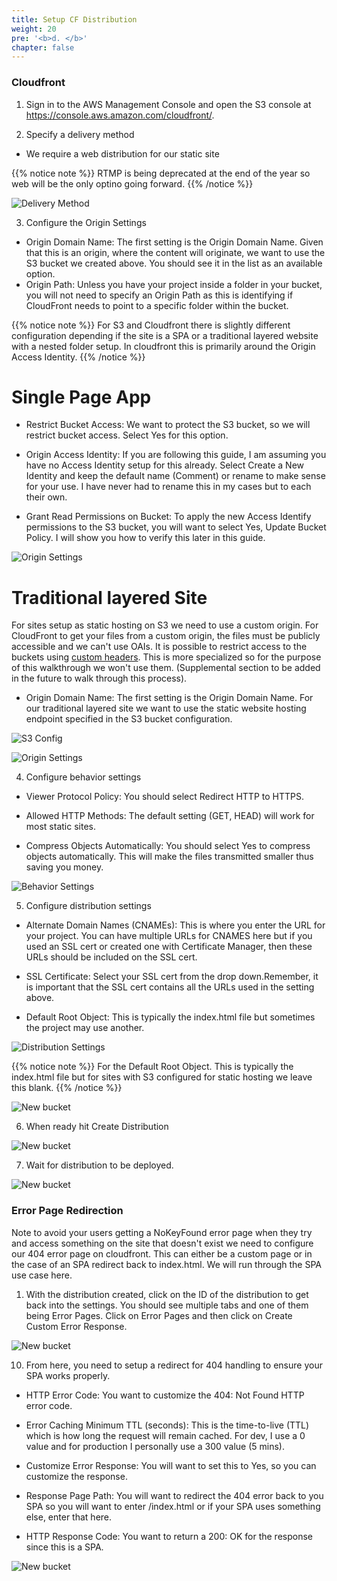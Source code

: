```yaml
---
title: Setup CF Distribution
weight: 20
pre: '<b>d. </b>'
chapter: false
---
```


### Cloudfront

1. Sign in to the AWS Management Console and open the S3 console at https://console.aws.amazon.com/cloudfront/.

2. Specify a delivery method

- We require a web distribution for our static site

{{% notice note %}}
RTMP is being deprecated at the end of the year so web will be the only optino going forward.
{{% /notice %}}

![Delivery Method](images/cf-1.png?width=60pc)

3. Configure the Origin Settings

- Origin Domain Name:
  The first setting is the Origin Domain Name. Given that this is an origin, where the content will originate, we want to use the S3 bucket we created above. You should see it in the list as an available option.
- Origin Path:
  Unless you have your project inside a folder in your bucket, you will not need to specify an Origin Path as this is identifying if CloudFront needs to point to a specific folder within the bucket.

{{% notice note %}}
For S3 and Cloudfront there is slightly different configuration depending if the site is a SPA or a traditional layered website with a nested folder setup. In cloudfront this is primarily around the Origin Access Identity.
{{% /notice %}}

# Single Page App

- Restrict Bucket Access:
  We want to protect the S3 bucket, so we will restrict bucket access. Select Yes for this option.

- Origin Access Identity:
  If you are following this guide, I am assuming you have no Access Identity setup for this already. Select Create a New Identity and keep the default name (Comment) or rename to make sense for your use. I have never had to rename this in my cases but to each their own.

- Grant Read Permissions on Bucket:
  To apply the new Access Identify permissions to the S3 bucket, you will want to select Yes, Update Bucket Policy. I will show you how to verify this later in this guide.

![Origin Settings](images/cf-2.png?width=60pc)

# Traditional layered Site

For sites setup as static hosting on S3 we need to use a custom origin. For CloudFront to get your files from a custom origin, the files must be publicly accessible and we can't use OAIs. It is possible to restrict access to the buckets using [custom headers](https://docs.aws.amazon.com/AmazonCloudFront/latest/DeveloperGuide/private-content-overview.html#forward-custom-headers-restrict-access). This is more specialized so for the purpose of this walkthrough we won't use them. (Supplemental section to be added in the future to walk through this process).

- Origin Domain Name:
  The first setting is the Origin Domain Name. For our traditional layered site we want to use the static website hosting endpoint specified in the S3 bucket configuration.

![S3 Config](images/s3_config.png?width=60pc)

![Origin Settings](images/cf-origin-2.png?width=60pc)

4. Configure behavior settings

- Viewer Protocol Policy:
  You should select Redirect HTTP to HTTPS.

- Allowed HTTP Methods:
  The default setting (GET, HEAD) will work for most static sites.

- Compress Objects Automatically:
  You should select Yes to compress objects automatically. This will make the files transmitted smaller thus saving you money.

![Behavior Settings](images/cf-3.png?width=60pc)

5. Configure distribution settings

- Alternate Domain Names (CNAMEs):
  This is where you enter the URL for your project. You can have multiple URLs for CNAMES here but if you used an SSL cert or created one with Certificate Manager, then these URLs should be included on the SSL cert.

- SSL Certificate:
  Select your SSL cert from the drop down.Remember, it is important that the SSL cert contains all the URLs used in the setting above.

- Default Root Object:
  This is typically the index.html file but sometimes the project may use another.

![Distribution Settings](images/cf-4.png?width=60pc)

{{% notice note %}}
For the Default Root Object. This is typically the index.html file but for sites with S3 configured for static hosting we leave this blank.
{{% /notice %}}

![New bucket](images/cf-5.png?width=60pc)

6. When ready hit Create Distribution

![New bucket](images/cf-6.png?width=60pc)

7. Wait for distribution to be deployed.

![New bucket](images/cf-7.png?width=60pc)

### Error Page Redirection

Note to avoid your users getting a NoKeyFound error page when they try and access something on the site that doesn't exist we need to configure our 404 error page on cloudfront. This can either be a custom page or in the case of an SPA redirect back to index.html. We will run through the SPA use case here.

1. With the distribution created, click on the ID of the distribution to get back into the settings. You should see multiple tabs and one of them being Error Pages. Click on Error Pages and then click on Create Custom Error Response.

![New bucket](images/cf-8.png?width=60pc)

10. From here, you need to setup a redirect for 404 handling to ensure your SPA works properly.

- HTTP Error Code:
  You want to customize the 404: Not Found HTTP error code.

- Error Caching Minimum TTL (seconds):
  This is the time-to-live (TTL) which is how long the request will remain cached. For dev, I use a 0 value and for production I personally use a 300 value (5 mins).

- Customize Error Response:
  You will want to set this to Yes, so you can customize the response.

- Response Page Path:
  You will want to redirect the 404 error back to you SPA so you will want to enter /index.html or if your SPA uses something else, enter that here.

- HTTP Response Code:
  You want to return a 200: OK for the response since this is a SPA.

![New bucket](images/cf-9.png?width=60pc)
